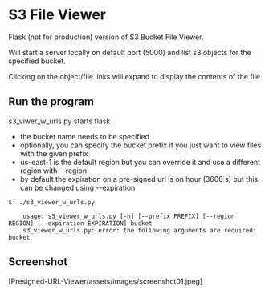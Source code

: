 # S3 File Viewer

Flask (not for production) version of S3 Bucket File Viewer.

Will start a server locally on default port (5000) and list s3 objects for the specified bucket.

Clicking on the object/file links will expand to display the contents of the file

## Run the program

s3_viwer_w_urls.py starts flask

  - the bucket name needs to be specified
  - optionally, you can specify the bucket prefix if you just want to view files with the given prefix
  - us-east-1 is the default region but you can override it and use a different region with --region
  - by default the expiration on a pre-signed url is on hour (3600 s) but this can be changed using --expiration 
```
$: ./s3_viewer_w_urls.py

    usage: s3_viewer_w_urls.py [-h] [--prefix PREFIX] [--region REGION] [--expiration EXPIRATION] bucket
    s3_viewer_w_urls.py: error: the following arguments are required: bucket
```

## Screenshot

[Presigned-URL-Viewer/assets/images/screenshot01.jpeg]
